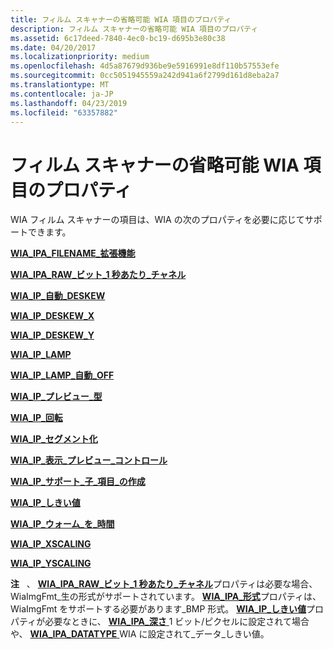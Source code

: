 ```yaml
---
title: フィルム スキャナーの省略可能 WIA 項目のプロパティ
description: フィルム スキャナーの省略可能 WIA 項目のプロパティ
ms.assetid: 6c17deed-7840-4ec0-bc19-d695b3e80c38
ms.date: 04/20/2017
ms.localizationpriority: medium
ms.openlocfilehash: 4d5a87679d936be9e5916991e8df110b57553efe
ms.sourcegitcommit: 0cc5051945559a242d941a6f2799d161d8eba2a7
ms.translationtype: MT
ms.contentlocale: ja-JP
ms.lasthandoff: 04/23/2019
ms.locfileid: "63357882"
---
```

# <a name="optional-wia-item-properties-for-film-scanners"></a>フィルム スキャナーの省略可能 WIA 項目のプロパティ





WIA フィルム スキャナーの項目は、WIA の次のプロパティを必要に応じてサポートできます。

[**WIA\_IPA\_FILENAME\_拡張機能**](https://msdn.microsoft.com/library/windows/hardware/ff551549)

[**WIA\_IPA\_RAW\_ビット\_1 秒あたり\_チャネル**](https://msdn.microsoft.com/library/windows/hardware/ff551641)

[**WIA\_IP\_自動\_DESKEW**](https://msdn.microsoft.com/library/windows/hardware/ff552564)

[**WIA\_IP\_DESKEW\_X**](https://msdn.microsoft.com/library/windows/hardware/ff552581)

[**WIA\_IP\_DESKEW\_Y**](https://msdn.microsoft.com/library/windows/hardware/ff552587)

[**WIA\_IP\_LAMP**](https://msdn.microsoft.com/library/windows/hardware/ff552603)

[**WIA\_IP\_LAMP\_自動\_OFF**](https://msdn.microsoft.com/library/windows/hardware/ff552605)

[**WIA\_IP\_プレビュー\_型**](https://msdn.microsoft.com/library/windows/hardware/ff552646)

[**WIA\_IP\_回転**](https://msdn.microsoft.com/library/windows/hardware/ff552648)

[**WIA\_IP\_セグメント化**](https://msdn.microsoft.com/library/windows/hardware/ff552649)

[**WIA\_IP\_表示\_プレビュー\_コントロール**](https://msdn.microsoft.com/library/windows/hardware/ff552652)

[**WIA\_IP\_サポート\_子\_項目\_の作成**](https://msdn.microsoft.com/library/windows/hardware/ff552653)

[**WIA\_IP\_しきい値**](https://msdn.microsoft.com/library/windows/hardware/ff552655)

[**WIA\_IP\_ウォーム\_を\_時間**](https://msdn.microsoft.com/library/windows/hardware/ff552660)

[**WIA\_IP\_XSCALING**](https://msdn.microsoft.com/library/windows/hardware/ff552667)

[**WIA\_IP\_YSCALING**](https://msdn.microsoft.com/library/windows/hardware/ff552676)

**注**   、 [ **WIA\_IPA\_RAW\_ビット\_1 秒あたり\_チャネル**](https://msdn.microsoft.com/library/windows/hardware/ff551641)プロパティは必要な場合、WiaImgFmt\_生の形式がサポートされています。 [ **WIA\_IPA\_形式**](https://msdn.microsoft.com/library/windows/hardware/ff551553)プロパティは、WiaImgFmt をサポートする必要があります\_BMP 形式。 [ **WIA\_IP\_しきい値**](https://msdn.microsoft.com/library/windows/hardware/ff552655)プロパティが必要なときに、 [ **WIA\_IPA\_深さ** ](https://msdn.microsoft.com/library/windows/hardware/ff551546) 1 ビット/ピクセルに設定されて場合や、 [ **WIA\_IPA\_DATATYPE** ](https://msdn.microsoft.com/library/windows/hardware/ff551543) WIA に設定されて\_データ\_しきい値。

 

 

 




